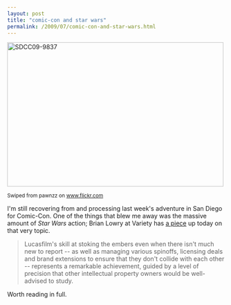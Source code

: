 ```yaml
---
layout: post
title: "comic-con and star wars"
permalink: /2009/07/comic-con-and-star-wars.html
---
```


<img alt="SDCC09-9837" height="333" src="http://farm4.static.flickr.com/3491/3764416523_0bb366083c.jpg" width="500" />
<p><small>Swiped from pawnzz on <a href="http://www.flickr.com/photos/onus/3764416523/">www.flickr.com</a></small></p>

<p>I&#39;m still recovering from and processing last week&#39;s adventure in San Diego for Comic-Con. One of the things that blew me away was the massive amount of <i>Star Wars</i> action; Brian Lowry at Variety has <a href="http://www.variety.com/article/VR1118006578.html?categoryid=1682&amp;cs=1">a piece</a> up today on that very topic.</p>

<blockquote>Lucasfilm&#39;s skill at stoking the embers even when there isn&#39;t much new to report -- as well as managing various spinoffs, licensing deals and brand extensions to ensure that they don&#39;t collide with each other -- represents a remarkable achievement, guided by a level of precision that other intellectual property owners would be well-advised to study.</blockquote>

<p>Worth reading in full.</p>


